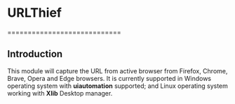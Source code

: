 # URLThief

============================

## Introduction

This module will capture the URL from active browser from Firefox, Chrome, Brave, Opera and Edge browsers. It is currently supported in Windows operating system with **uiautomation** supported; and Linux operating system working with **Xlib** Desktop manager.